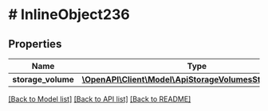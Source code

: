 # # InlineObject236

## Properties

Name | Type | Description | Notes
------------ | ------------- | ------------- | -------------
**storage_volume** | [**\OpenAPI\Client\Model\ApiStorageVolumesStorageVolume**](ApiStorageVolumesStorageVolume.md) |  |

[[Back to Model list]](../../README.md#models) [[Back to API list]](../../README.md#endpoints) [[Back to README]](../../README.md)

